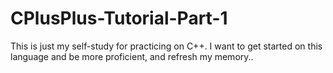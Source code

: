 # CPlusPlus-Tutorial-Part-1
This is just my self-study for practicing on C++. I want to get started on this language and be more proficient, and refresh my memory.. 
